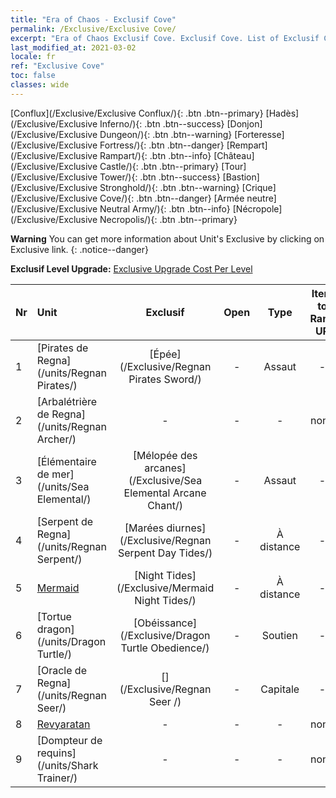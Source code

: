 ```yaml
---
title: "Era of Chaos - Exclusif Cove"
permalink: /Exclusive/Exclusive Cove/
excerpt: "Era of Chaos Exclusif Cove. Exclusif Cove. List of Exclusif Cove in Era of Chaos"
last_modified_at: 2021-03-02
locale: fr
ref: "Exclusive Cove"
toc: false
classes: wide
---
```

 [Conflux](/Exclusive/Exclusive Conflux/){: .btn .btn--primary} [Hadès](/Exclusive/Exclusive Inferno/){: .btn .btn--success} [Donjon](/Exclusive/Exclusive Dungeon/){: .btn .btn--warning} [Forteresse](/Exclusive/Exclusive Fortress/){: .btn .btn--danger} [Rempart](/Exclusive/Exclusive Rampart/){: .btn .btn--info} [Château](/Exclusive/Exclusive Castle/){: .btn .btn--primary} [Tour](/Exclusive/Exclusive Tower/){: .btn .btn--success} [Bastion](/Exclusive/Exclusive Stronghold/){: .btn .btn--warning} [Crique](/Exclusive/Exclusive Cove/){: .btn .btn--danger} [Armée neutre](/Exclusive/Exclusive Neutral Army/){: .btn .btn--info} [Nécropole](/Exclusive/Exclusive Necropolis/){: .btn .btn--primary} 

**Warning** You can get more information about Unit's Exclusive by clicking on Exclusive link. 
{: .notice--danger}

 **Exclusif Level Upgrade:** [Exclusive Upgrade Cost Per Level](/Exclusive/ExclusiveUpgradeCostPerLevel/)

  | Nr |         Unit        | Exclusif | Open  |    Type   |  Item to Rank UP      |  Skin   |
  |:---|:--------------------|:-------------:|:-----:|:---------:|:---------------------:|:-------:|
  | 1  | [Pirates de Regna](/units/Regnan Pirates/) | [Épée](/Exclusive/Regnan Pirates Sword/) | - | Assaut | - | - |
  | 2  | [Arbalétrière de Regna](/units/Regnan Archer/) | - | - | - | none | none |
  | 3  | [Élémentaire de mer](/units/Sea Elemental/) | [Mélopée des arcanes](/Exclusive/Sea Elemental Arcane Chant/) | - | Assaut | - | - |
  | 4  | [Serpent de Regna](/units/Regnan Serpent/) | [Marées diurnes](/Exclusive/Regnan Serpent Day Tides/) | - | À distance | - | - |
  | 5  | [Mermaid](/units/Mermaid/) | [Night Tides](/Exclusive/Mermaid Night Tides/) | - | À distance | - | - |
  | 6  | [Tortue dragon](/units/Dragon Turtle/) | [Obéissance](/Exclusive/Dragon Turtle Obedience/) | - | Soutien | - | - |
  | 7  | [Oracle de Regna](/units/Regnan Seer/) | [](/Exclusive/Regnan Seer /) | - | Capitale | - | - |
  | 8  | [Revyaratan](/units/Revyaratan/) | - | - | - | none | none |
  | 9  | [Dompteur de requins](/units/Shark Trainer/) | - | - | - | none | none |
